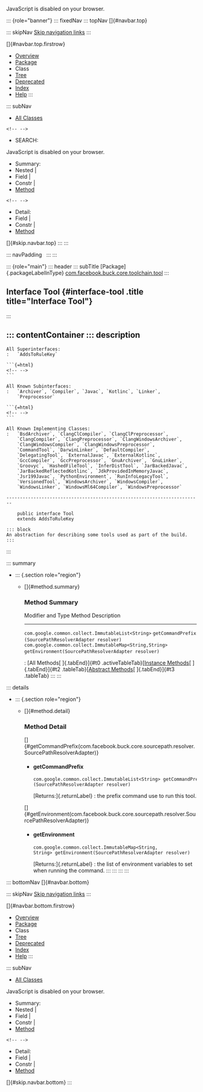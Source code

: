 <div>

JavaScript is disabled on your browser.

</div>

::: {role="banner"}
::: fixedNav
::: topNav
[]{#navbar.top}

::: skipNav
[Skip navigation links](#skip.navbar.top "Skip navigation links")
:::

[]{#navbar.top.firstrow}

-   [Overview](../../../../../../index.html)
-   [Package](package-summary.html)
-   Class
-   [Tree](package-tree.html)
-   [Deprecated](../../../../../../deprecated-list.html)
-   [Index](../../../../../../index-all.html)
-   [Help](../../../../../../help-doc.html)
:::

::: subNav
-   [All Classes](../../../../../../allclasses.html)

```{=html}
<!-- -->
```
-   SEARCH:

<div>

<div>

JavaScript is disabled on your browser.

</div>

</div>

<div>

-   Summary: 
-   Nested \| 
-   Field \| 
-   Constr \| 
-   [Method](#method.summary)

```{=html}
<!-- -->
```
-   Detail: 
-   Field \| 
-   Constr \| 
-   [Method](#method.detail)

</div>

[]{#skip.navbar.top}
:::
:::

::: navPadding
 
:::
:::

::: {role="main"}
::: header
::: subTitle
[Package]{.packageLabelInType} [com.facebook.buck.core.toolchain.tool](package-summary.html)
:::

## Interface Tool {#interface-tool .title title="Interface Tool"}
:::

::: contentContainer
::: description
-   

    All Superinterfaces:
    :   `AddsToRuleKey`

    ```{=html}
    <!-- -->
    ```

    All Known Subinterfaces:
    :   `Archiver`, `Compiler`, `Javac`, `Kotlinc`, `Linker`,
        `Preprocessor`

    ```{=html}
    <!-- -->
    ```

    All Known Implementing Classes:
    :   `BsdArchiver`, `ClangClCompiler`, `ClangClPreprocessor`,
        `ClangCompiler`, `ClangPreprocessor`, `ClangWindowsArchiver`,
        `ClangWindowsCompiler`, `ClangWindowsPreprocessor`,
        `CommandTool`, `DarwinLinker`, `DefaultCompiler`,
        `DelegatingTool`, `ExternalJavac`, `ExternalKotlinc`,
        `GccCompiler`, `GccPreprocessor`, `GnuArchiver`, `GnuLinker`,
        `Groovyc`, `HashedFileTool`, `InferDistTool`, `JarBackedJavac`,
        `JarBackedReflectedKotlinc`, `JdkProvidedInMemoryJavac`,
        `Jsr199Javac`, `PythonEnvironment`, `RunInfoLegacyTool`,
        `VersionedTool`, `WindowsArchiver`, `WindowsCompiler`,
        `WindowsLinker`, `WindowsMl64Compiler`, `WindowsPreprocessor`

    ------------------------------------------------------------------------

        public interface Tool
        extends AddsToRuleKey

    ::: block
    An abstraction for describing some tools used as part of the build.
    :::
:::

::: summary
-   ::: {.section role="region"}
    -   []{#method.summary}

        ### Method Summary

          Modifier and Type                                         Method                                                   Description
          --------------------------------------------------------- -------------------------------------------------------- -------------
          `com.google.common.collect.ImmutableList<String>`         `getCommandPrefix​(SourcePathResolverAdapter resolver)`    
          `com.google.common.collect.ImmutableMap<String,​String>`   `getEnvironment​(SourcePathResolverAdapter resolver)`      

          : [All Methods[ ]{.tabEnd}]{#t0 .activeTableTab}[[Instance
          Methods](javascript:show(2);)[ ]{.tabEnd}]{#t2
          .tableTab}[[Abstract
          Methods](javascript:show(4);)[ ]{.tabEnd}]{#t3 .tableTab}
    :::
:::

::: details
-   ::: {.section role="region"}
    -   []{#method.detail}

        ### Method Detail

        []{#getCommandPrefix(com.facebook.buck.core.sourcepath.resolver.SourcePathResolverAdapter)}

        -   #### getCommandPrefix

            ``` methodSignature
            com.google.common.collect.ImmutableList<String> getCommandPrefix​(SourcePathResolverAdapter resolver)
            ```

            [Returns:]{.returnLabel}
            :   the prefix command use to run this tool.

        []{#getEnvironment(com.facebook.buck.core.sourcepath.resolver.SourcePathResolverAdapter)}

        -   #### getEnvironment

            ``` methodSignature
            com.google.common.collect.ImmutableMap<String,​String> getEnvironment​(SourcePathResolverAdapter resolver)
            ```

            [Returns:]{.returnLabel}
            :   the list of environment variables to set when running
                the command.
    :::
:::
:::
:::

::: bottomNav
[]{#navbar.bottom}

::: skipNav
[Skip navigation links](#skip.navbar.bottom "Skip navigation links")
:::

[]{#navbar.bottom.firstrow}

-   [Overview](../../../../../../index.html)
-   [Package](package-summary.html)
-   Class
-   [Tree](package-tree.html)
-   [Deprecated](../../../../../../deprecated-list.html)
-   [Index](../../../../../../index-all.html)
-   [Help](../../../../../../help-doc.html)
:::

::: subNav
-   [All Classes](../../../../../../allclasses.html)

<div>

<div>

JavaScript is disabled on your browser.

</div>

</div>

<div>

-   Summary: 
-   Nested \| 
-   Field \| 
-   Constr \| 
-   [Method](#method.summary)

```{=html}
<!-- -->
```
-   Detail: 
-   Field \| 
-   Constr \| 
-   [Method](#method.detail)

</div>

[]{#skip.navbar.bottom}
:::
